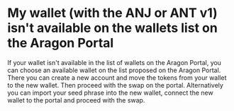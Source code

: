 # My wallet (with the ANJ or ANT v1) isn't available on the wallets list on the Aragon Portal

If your wallet isn't available in the list of wallets on the Aragon Portal, you can choose an available wallet on the list proposed on the Aragon Portal. There you can create a new account and move the tokens from your wallet to the new wallet. Then proceed with the swap on the portal. Alternatively you can import your seed phrase into the new wallet, connect the new wallet to the portal and proceed with the swap.
